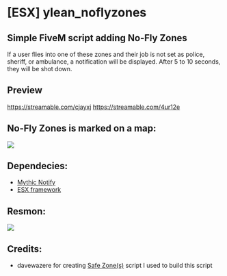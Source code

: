# [ESX] ylean_noflyzones

## Simple FiveM script adding No-Fly Zones
If a user flies into one of these zones and their job is not set as police, sheriff, or ambulance, a notification will be displayed. After 5 to 10 seconds, they will be shot down.

## Preview
https://streamable.com/cjayxj
https://streamable.com/4ur12e

## No-Fly Zones is marked on a map:
![](https://i.imgur.com/rW05jeC.png)

## Dependecies:
- [Mythic Notify](https://github.com/JayMontana36/mythic_notify)
- [ESX framework](https://github.com/esx-framework)
## Resmon:
![](https://i.imgur.com/BFWwrMF.png)

## Credits:
- davewazere for creating [Safe Zone(s)](https://forum.cfx.re/t/release-safe-zone-s-updated-9-10-18/154293) script I used to build this script
